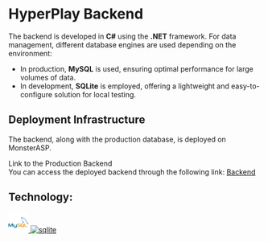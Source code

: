 # HyperPlay Backend

The backend is developed in **C#** using the **.NET** framework. For data management, different database engines are used depending on the environment:

- In production, **MySQL** is used, ensuring optimal performance for large volumes of data.  
- In development, **SQLite** is employed, offering a lightweight and easy-to-configure solution for local testing.

## Deployment Infrastructure

The backend, along with the production database, is deployed on MonsterASP.

Link to the Production Backend  
You can access the deployed backend through the following link: [Backend](https://hyperplay.runasp.net/api/)

## Technology:

<a href="https://www.mysql.com/" target="_blank" rel="noreferrer"> <img src="https://raw.githubusercontent.com/devicons/devicon/master/icons/mysql/mysql-original-wordmark.svg" alt="mysql" width="40" height="40"/> </a> <a href="https://www.sqlite.org/" target="_blank" rel="noreferrer"> <img src="https://www.vectorlogo.zone/logos/sqlite/sqlite-icon.svg" alt="sqlite" width="40" height="40"/> </a>